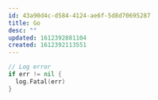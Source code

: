 ```yaml
---
id: 43a90d4c-d584-4124-ae6f-5d8d70695287
title: Go
desc: ""
updated: 1612392881104
created: 1612392113551
---
```


```go
// Log error
if err != nil {
  log.Fatal(err)
}
```
